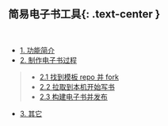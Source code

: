 简易电子书工具{: .text-center }
--------------------------

&nbsp;

- [1. 功能简介](#1)
- [2. 制作电子书过程](#2)

> - [2.1 找到模板 repo 并 fork](#2.1)
> - [2.2 拉取到本机开始写书](#2.2)
> - [2.3 构建电子书并发布](#2.3)

- [3. 其它](#3)

&nbsp;
